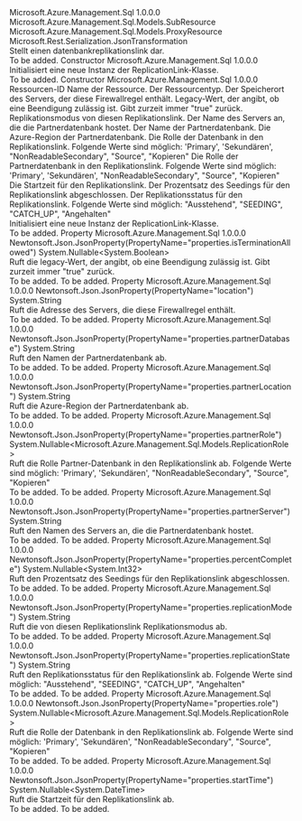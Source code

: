 <Type Name="ReplicationLink" FullName="Microsoft.Azure.Management.Sql.Models.ReplicationLink">
  <TypeSignature Language="C#" Value="public class ReplicationLink : Microsoft.Azure.Management.Sql.Models.ProxyResource" />
  <TypeSignature Language="ILAsm" Value=".class public auto ansi beforefieldinit ReplicationLink extends Microsoft.Azure.Management.Sql.Models.ProxyResource" />
  <TypeSignature Language="DocId" Value="T:Microsoft.Azure.Management.Sql.Models.ReplicationLink" />
  <TypeSignature Language="VB.NET" Value="Public Class ReplicationLink&#xA;Inherits ProxyResource" />
  <TypeSignature Language="F#" Value="type ReplicationLink = class&#xA;    inherit ProxyResource" />
  <AssemblyInfo>
    <AssemblyName>Microsoft.Azure.Management.Sql</AssemblyName>
    <AssemblyVersion>1.0.0.0</AssemblyVersion>
  </AssemblyInfo>
  <Base>
    <BaseTypeName>Microsoft.Azure.Management.Sql.Models.SubResource</BaseTypeName>
    <BaseTypeName FrameworkAlternate="azure-dotnet">Microsoft.Azure.Management.Sql.Models.ProxyResource</BaseTypeName>
  </Base>
  <Interfaces />
  <Attributes>
    <Attribute>
      <AttributeName>Microsoft.Rest.Serialization.JsonTransformation</AttributeName>
    </Attribute>
  </Attributes>
  <Docs>
    <summary>
            Stellt einen datenbankreplikationslink dar.
            </summary>
    <remarks>To be added.</remarks>
  </Docs>
  <Members>
    <Member MemberName=".ctor">
      <MemberSignature Language="C#" Value="public ReplicationLink ();" />
      <MemberSignature Language="ILAsm" Value=".method public hidebysig specialname rtspecialname instance void .ctor() cil managed" />
      <MemberSignature Language="DocId" Value="M:Microsoft.Azure.Management.Sql.Models.ReplicationLink.#ctor" />
      <MemberSignature Language="VB.NET" Value="Public Sub New ()" />
      <MemberType>Constructor</MemberType>
      <AssemblyInfo>
        <AssemblyName>Microsoft.Azure.Management.Sql</AssemblyName>
        <AssemblyVersion>1.0.0.0</AssemblyVersion>
      </AssemblyInfo>
      <Parameters />
      <Docs>
        <summary>
            Initialisiert eine neue Instanz der ReplicationLink-Klasse.
            </summary>
        <remarks>To be added.</remarks>
      </Docs>
    </Member>
    <Member MemberName=".ctor">
      <MemberSignature Language="C#" Value="public ReplicationLink (string id = null, string name = null, string type = null, string location = null, Nullable&lt;bool&gt; isTerminationAllowed = null, string replicationMode = null, string partnerServer = null, string partnerDatabase = null, string partnerLocation = null, Nullable&lt;Microsoft.Azure.Management.Sql.Models.ReplicationRole&gt; role = null, Nullable&lt;Microsoft.Azure.Management.Sql.Models.ReplicationRole&gt; partnerRole = null, Nullable&lt;DateTime&gt; startTime = null, Nullable&lt;int&gt; percentComplete = null, string replicationState = null);" />
      <MemberSignature Language="ILAsm" Value=".method public hidebysig specialname rtspecialname instance void .ctor(string id, string name, string type, string location, valuetype System.Nullable`1&lt;bool&gt; isTerminationAllowed, string replicationMode, string partnerServer, string partnerDatabase, string partnerLocation, valuetype System.Nullable`1&lt;valuetype Microsoft.Azure.Management.Sql.Models.ReplicationRole&gt; role, valuetype System.Nullable`1&lt;valuetype Microsoft.Azure.Management.Sql.Models.ReplicationRole&gt; partnerRole, valuetype System.Nullable`1&lt;valuetype System.DateTime&gt; startTime, valuetype System.Nullable`1&lt;int32&gt; percentComplete, string replicationState) cil managed" />
      <MemberSignature Language="DocId" Value="M:Microsoft.Azure.Management.Sql.Models.ReplicationLink.#ctor(System.String,System.String,System.String,System.String,System.Nullable{System.Boolean},System.String,System.String,System.String,System.String,System.Nullable{Microsoft.Azure.Management.Sql.Models.ReplicationRole},System.Nullable{Microsoft.Azure.Management.Sql.Models.ReplicationRole},System.Nullable{System.DateTime},System.Nullable{System.Int32},System.String)" />
      <MemberSignature Language="VB.NET" Value="Public Sub New (Optional id As String = null, Optional name As String = null, Optional type As String = null, Optional location As String = null, Optional isTerminationAllowed As Nullable(Of Boolean) = null, Optional replicationMode As String = null, Optional partnerServer As String = null, Optional partnerDatabase As String = null, Optional partnerLocation As String = null, Optional role As Nullable(Of ReplicationRole) = null, Optional partnerRole As Nullable(Of ReplicationRole) = null, Optional startTime As Nullable(Of DateTime) = null, Optional percentComplete As Nullable(Of Integer) = null, Optional replicationState As String = null)" />
      <MemberSignature Language="F#" Value="new Microsoft.Azure.Management.Sql.Models.ReplicationLink : string * string * string * string * Nullable&lt;bool&gt; * string * string * string * string * Nullable&lt;Microsoft.Azure.Management.Sql.Models.ReplicationRole&gt; * Nullable&lt;Microsoft.Azure.Management.Sql.Models.ReplicationRole&gt; * Nullable&lt;DateTime&gt; * Nullable&lt;int&gt; * string -&gt; Microsoft.Azure.Management.Sql.Models.ReplicationLink" Usage="new Microsoft.Azure.Management.Sql.Models.ReplicationLink (id, name, type, location, isTerminationAllowed, replicationMode, partnerServer, partnerDatabase, partnerLocation, role, partnerRole, startTime, percentComplete, replicationState)" />
      <MemberType>Constructor</MemberType>
      <AssemblyInfo>
        <AssemblyName>Microsoft.Azure.Management.Sql</AssemblyName>
        <AssemblyVersion>1.0.0.0</AssemblyVersion>
      </AssemblyInfo>
      <Parameters>
        <Parameter Name="name" Type="System.String" />
        <Parameter Name="id" Type="System.String" />
        <Parameter Name="location" Type="System.String" />
        <Parameter Name="type" Type="System.String" />
        <Parameter Name="isTerminationAllowed" Type="System.Nullable&lt;System.Boolean&gt;" />
        <Parameter Name="replicationMode" Type="System.String" />
        <Parameter Name="partnerServer" Type="System.String" />
        <Parameter Name="partnerDatabase" Type="System.String" />
        <Parameter Name="partnerLocation" Type="System.String" />
        <Parameter Name="role" Type="System.Nullable&lt;Microsoft.Azure.Management.Sql.Models.ReplicationRole&gt;" />
        <Parameter Name="partnerRole" Type="System.Nullable&lt;Microsoft.Azure.Management.Sql.Models.ReplicationRole&gt;" />
        <Parameter Name="startTime" Type="System.Nullable&lt;System.DateTime&gt;" />
        <Parameter Name="percentComplete" Type="System.Nullable&lt;System.Int32&gt;" />
        <Parameter Name="replicationState" Type="System.String" />
      </Parameters>
      <Docs>
        <param name="id">Ressourcen-ID</param>
        <param name="name">Name der Ressource.</param>
        <param name="type">Der Ressourcentyp.</param>
        <param name="location">Der Speicherort des Servers, der diese Firewallregel enthält.</param>
        <param name="isTerminationAllowed">Legacy-Wert, der angibt, ob eine Beendigung zulässig ist.  Gibt zurzeit immer "true" zurück.</param>
        <param name="replicationMode">Replikationsmodus von diesen Replikationslink.</param>
        <param name="partnerServer">Der Name des Servers an, die die Partnerdatenbank hostet.</param>
        <param name="partnerDatabase">Der Name der Partnerdatenbank.</param>
        <param name="partnerLocation">Die Azure-Region der Partnerdatenbank.</param>
        <param name="role">Die Rolle der Datenbank in den Replikationslink. Folgende Werte sind möglich: 'Primary', 'Sekundären', "NonReadableSecondary", "Source", "Kopieren"</param>
        <param name="partnerRole">Die Rolle der Partnerdatenbank in den Replikationslink. Folgende Werte sind möglich: 'Primary', 'Sekundären', "NonReadableSecondary", "Source", "Kopieren"</param>
        <param name="startTime">Die Startzeit für den Replikationslink.</param>
        <param name="percentComplete">Der Prozentsatz des Seedings für den Replikationslink abgeschlossen.</param>
        <param name="replicationState">Der Replikationsstatus für den Replikationslink. Folgende Werte sind möglich: "Ausstehend", "SEEDING", "CATCH_UP", "Angehalten"</param>
        <summary>
            Initialisiert eine neue Instanz der ReplicationLink-Klasse.
            </summary>
        <remarks>To be added.</remarks>
      </Docs>
    </Member>
    <Member MemberName="IsTerminationAllowed">
      <MemberSignature Language="C#" Value="public Nullable&lt;bool&gt; IsTerminationAllowed { get; }" />
      <MemberSignature Language="ILAsm" Value=".property instance valuetype System.Nullable`1&lt;bool&gt; IsTerminationAllowed" />
      <MemberSignature Language="DocId" Value="P:Microsoft.Azure.Management.Sql.Models.ReplicationLink.IsTerminationAllowed" />
      <MemberSignature Language="VB.NET" Value="Public ReadOnly Property IsTerminationAllowed As Nullable(Of Boolean)" />
      <MemberSignature Language="F#" Value="member this.IsTerminationAllowed : Nullable&lt;bool&gt;" Usage="Microsoft.Azure.Management.Sql.Models.ReplicationLink.IsTerminationAllowed" />
      <MemberType>Property</MemberType>
      <AssemblyInfo>
        <AssemblyName>Microsoft.Azure.Management.Sql</AssemblyName>
        <AssemblyVersion>1.0.0.0</AssemblyVersion>
      </AssemblyInfo>
      <Attributes>
        <Attribute>
          <AttributeName>Newtonsoft.Json.JsonProperty(PropertyName="properties.isTerminationAllowed")</AttributeName>
        </Attribute>
      </Attributes>
      <ReturnValue>
        <ReturnType>System.Nullable&lt;System.Boolean&gt;</ReturnType>
      </ReturnValue>
      <Docs>
        <summary>
            Ruft die legacy-Wert, der angibt, ob eine Beendigung zulässig ist.
            Gibt zurzeit immer "true" zurück.
            </summary>
        <value>To be added.</value>
        <remarks>To be added.</remarks>
      </Docs>
    </Member>
    <Member MemberName="Location">
      <MemberSignature Language="C#" Value="public string Location { get; }" />
      <MemberSignature Language="ILAsm" Value=".property instance string Location" />
      <MemberSignature Language="DocId" Value="P:Microsoft.Azure.Management.Sql.Models.ReplicationLink.Location" />
      <MemberSignature Language="VB.NET" Value="Public ReadOnly Property Location As String" />
      <MemberSignature Language="F#" Value="member this.Location : string" Usage="Microsoft.Azure.Management.Sql.Models.ReplicationLink.Location" />
      <MemberType>Property</MemberType>
      <AssemblyInfo>
        <AssemblyName>Microsoft.Azure.Management.Sql</AssemblyName>
        <AssemblyVersion>1.0.0.0</AssemblyVersion>
      </AssemblyInfo>
      <Attributes>
        <Attribute>
          <AttributeName>Newtonsoft.Json.JsonProperty(PropertyName="location")</AttributeName>
        </Attribute>
      </Attributes>
      <ReturnValue>
        <ReturnType>System.String</ReturnType>
      </ReturnValue>
      <Docs>
        <summary>
            Ruft die Adresse des Servers, die diese Firewallregel enthält.
            </summary>
        <value>To be added.</value>
        <remarks>To be added.</remarks>
      </Docs>
    </Member>
    <Member MemberName="PartnerDatabase">
      <MemberSignature Language="C#" Value="public string PartnerDatabase { get; }" />
      <MemberSignature Language="ILAsm" Value=".property instance string PartnerDatabase" />
      <MemberSignature Language="DocId" Value="P:Microsoft.Azure.Management.Sql.Models.ReplicationLink.PartnerDatabase" />
      <MemberSignature Language="VB.NET" Value="Public ReadOnly Property PartnerDatabase As String" />
      <MemberSignature Language="F#" Value="member this.PartnerDatabase : string" Usage="Microsoft.Azure.Management.Sql.Models.ReplicationLink.PartnerDatabase" />
      <MemberType>Property</MemberType>
      <AssemblyInfo>
        <AssemblyName>Microsoft.Azure.Management.Sql</AssemblyName>
        <AssemblyVersion>1.0.0.0</AssemblyVersion>
      </AssemblyInfo>
      <Attributes>
        <Attribute>
          <AttributeName>Newtonsoft.Json.JsonProperty(PropertyName="properties.partnerDatabase")</AttributeName>
        </Attribute>
      </Attributes>
      <ReturnValue>
        <ReturnType>System.String</ReturnType>
      </ReturnValue>
      <Docs>
        <summary>
            Ruft den Namen der Partnerdatenbank ab.
            </summary>
        <value>To be added.</value>
        <remarks>To be added.</remarks>
      </Docs>
    </Member>
    <Member MemberName="PartnerLocation">
      <MemberSignature Language="C#" Value="public string PartnerLocation { get; }" />
      <MemberSignature Language="ILAsm" Value=".property instance string PartnerLocation" />
      <MemberSignature Language="DocId" Value="P:Microsoft.Azure.Management.Sql.Models.ReplicationLink.PartnerLocation" />
      <MemberSignature Language="VB.NET" Value="Public ReadOnly Property PartnerLocation As String" />
      <MemberSignature Language="F#" Value="member this.PartnerLocation : string" Usage="Microsoft.Azure.Management.Sql.Models.ReplicationLink.PartnerLocation" />
      <MemberType>Property</MemberType>
      <AssemblyInfo>
        <AssemblyName>Microsoft.Azure.Management.Sql</AssemblyName>
        <AssemblyVersion>1.0.0.0</AssemblyVersion>
      </AssemblyInfo>
      <Attributes>
        <Attribute>
          <AttributeName>Newtonsoft.Json.JsonProperty(PropertyName="properties.partnerLocation")</AttributeName>
        </Attribute>
      </Attributes>
      <ReturnValue>
        <ReturnType>System.String</ReturnType>
      </ReturnValue>
      <Docs>
        <summary>
            Ruft die Azure-Region der Partnerdatenbank ab.
            </summary>
        <value>To be added.</value>
        <remarks>To be added.</remarks>
      </Docs>
    </Member>
    <Member MemberName="PartnerRole">
      <MemberSignature Language="C#" Value="public Nullable&lt;Microsoft.Azure.Management.Sql.Models.ReplicationRole&gt; PartnerRole { get; }" />
      <MemberSignature Language="ILAsm" Value=".property instance valuetype System.Nullable`1&lt;valuetype Microsoft.Azure.Management.Sql.Models.ReplicationRole&gt; PartnerRole" />
      <MemberSignature Language="DocId" Value="P:Microsoft.Azure.Management.Sql.Models.ReplicationLink.PartnerRole" />
      <MemberSignature Language="VB.NET" Value="Public ReadOnly Property PartnerRole As Nullable(Of ReplicationRole)" />
      <MemberSignature Language="F#" Value="member this.PartnerRole : Nullable&lt;Microsoft.Azure.Management.Sql.Models.ReplicationRole&gt;" Usage="Microsoft.Azure.Management.Sql.Models.ReplicationLink.PartnerRole" />
      <MemberType>Property</MemberType>
      <AssemblyInfo>
        <AssemblyName>Microsoft.Azure.Management.Sql</AssemblyName>
        <AssemblyVersion>1.0.0.0</AssemblyVersion>
      </AssemblyInfo>
      <Attributes>
        <Attribute>
          <AttributeName>Newtonsoft.Json.JsonProperty(PropertyName="properties.partnerRole")</AttributeName>
        </Attribute>
      </Attributes>
      <ReturnValue>
        <ReturnType>System.Nullable&lt;Microsoft.Azure.Management.Sql.Models.ReplicationRole&gt;</ReturnType>
      </ReturnValue>
      <Docs>
        <summary>
            Ruft die Rolle Partner-Datenbank in den Replikationslink ab.
            Folgende Werte sind möglich: 'Primary', 'Sekundären', "NonReadableSecondary", "Source", "Kopieren"
            </summary>
        <value>To be added.</value>
        <remarks>To be added.</remarks>
      </Docs>
    </Member>
    <Member MemberName="PartnerServer">
      <MemberSignature Language="C#" Value="public string PartnerServer { get; }" />
      <MemberSignature Language="ILAsm" Value=".property instance string PartnerServer" />
      <MemberSignature Language="DocId" Value="P:Microsoft.Azure.Management.Sql.Models.ReplicationLink.PartnerServer" />
      <MemberSignature Language="VB.NET" Value="Public ReadOnly Property PartnerServer As String" />
      <MemberSignature Language="F#" Value="member this.PartnerServer : string" Usage="Microsoft.Azure.Management.Sql.Models.ReplicationLink.PartnerServer" />
      <MemberType>Property</MemberType>
      <AssemblyInfo>
        <AssemblyName>Microsoft.Azure.Management.Sql</AssemblyName>
        <AssemblyVersion>1.0.0.0</AssemblyVersion>
      </AssemblyInfo>
      <Attributes>
        <Attribute>
          <AttributeName>Newtonsoft.Json.JsonProperty(PropertyName="properties.partnerServer")</AttributeName>
        </Attribute>
      </Attributes>
      <ReturnValue>
        <ReturnType>System.String</ReturnType>
      </ReturnValue>
      <Docs>
        <summary>
            Ruft den Namen des Servers an, die die Partnerdatenbank hostet.
            </summary>
        <value>To be added.</value>
        <remarks>To be added.</remarks>
      </Docs>
    </Member>
    <Member MemberName="PercentComplete">
      <MemberSignature Language="C#" Value="public Nullable&lt;int&gt; PercentComplete { get; }" />
      <MemberSignature Language="ILAsm" Value=".property instance valuetype System.Nullable`1&lt;int32&gt; PercentComplete" />
      <MemberSignature Language="DocId" Value="P:Microsoft.Azure.Management.Sql.Models.ReplicationLink.PercentComplete" />
      <MemberSignature Language="VB.NET" Value="Public ReadOnly Property PercentComplete As Nullable(Of Integer)" />
      <MemberSignature Language="F#" Value="member this.PercentComplete : Nullable&lt;int&gt;" Usage="Microsoft.Azure.Management.Sql.Models.ReplicationLink.PercentComplete" />
      <MemberType>Property</MemberType>
      <AssemblyInfo>
        <AssemblyName>Microsoft.Azure.Management.Sql</AssemblyName>
        <AssemblyVersion>1.0.0.0</AssemblyVersion>
      </AssemblyInfo>
      <Attributes>
        <Attribute>
          <AttributeName>Newtonsoft.Json.JsonProperty(PropertyName="properties.percentComplete")</AttributeName>
        </Attribute>
      </Attributes>
      <ReturnValue>
        <ReturnType>System.Nullable&lt;System.Int32&gt;</ReturnType>
      </ReturnValue>
      <Docs>
        <summary>
            Ruft den Prozentsatz des Seedings für den Replikationslink abgeschlossen.
            </summary>
        <value>To be added.</value>
        <remarks>To be added.</remarks>
      </Docs>
    </Member>
    <Member MemberName="ReplicationMode">
      <MemberSignature Language="C#" Value="public string ReplicationMode { get; }" />
      <MemberSignature Language="ILAsm" Value=".property instance string ReplicationMode" />
      <MemberSignature Language="DocId" Value="P:Microsoft.Azure.Management.Sql.Models.ReplicationLink.ReplicationMode" />
      <MemberSignature Language="VB.NET" Value="Public ReadOnly Property ReplicationMode As String" />
      <MemberSignature Language="F#" Value="member this.ReplicationMode : string" Usage="Microsoft.Azure.Management.Sql.Models.ReplicationLink.ReplicationMode" />
      <MemberType>Property</MemberType>
      <AssemblyInfo>
        <AssemblyName>Microsoft.Azure.Management.Sql</AssemblyName>
        <AssemblyVersion>1.0.0.0</AssemblyVersion>
      </AssemblyInfo>
      <Attributes>
        <Attribute>
          <AttributeName>Newtonsoft.Json.JsonProperty(PropertyName="properties.replicationMode")</AttributeName>
        </Attribute>
      </Attributes>
      <ReturnValue>
        <ReturnType>System.String</ReturnType>
      </ReturnValue>
      <Docs>
        <summary>
            Ruft die von diesen Replikationslink Replikationsmodus ab.
            </summary>
        <value>To be added.</value>
        <remarks>To be added.</remarks>
      </Docs>
    </Member>
    <Member MemberName="ReplicationState">
      <MemberSignature Language="C#" Value="public string ReplicationState { get; }" />
      <MemberSignature Language="ILAsm" Value=".property instance string ReplicationState" />
      <MemberSignature Language="DocId" Value="P:Microsoft.Azure.Management.Sql.Models.ReplicationLink.ReplicationState" />
      <MemberSignature Language="VB.NET" Value="Public ReadOnly Property ReplicationState As String" />
      <MemberSignature Language="F#" Value="member this.ReplicationState : string" Usage="Microsoft.Azure.Management.Sql.Models.ReplicationLink.ReplicationState" />
      <MemberType>Property</MemberType>
      <AssemblyInfo>
        <AssemblyName>Microsoft.Azure.Management.Sql</AssemblyName>
        <AssemblyVersion>1.0.0.0</AssemblyVersion>
      </AssemblyInfo>
      <Attributes>
        <Attribute>
          <AttributeName>Newtonsoft.Json.JsonProperty(PropertyName="properties.replicationState")</AttributeName>
        </Attribute>
      </Attributes>
      <ReturnValue>
        <ReturnType>System.String</ReturnType>
      </ReturnValue>
      <Docs>
        <summary>
            Ruft den Replikationsstatus für den Replikationslink ab. Folgende Werte sind möglich: "Ausstehend", "SEEDING", "CATCH_UP", "Angehalten"
            </summary>
        <value>To be added.</value>
        <remarks>To be added.</remarks>
      </Docs>
    </Member>
    <Member MemberName="Role">
      <MemberSignature Language="C#" Value="public Nullable&lt;Microsoft.Azure.Management.Sql.Models.ReplicationRole&gt; Role { get; }" />
      <MemberSignature Language="ILAsm" Value=".property instance valuetype System.Nullable`1&lt;valuetype Microsoft.Azure.Management.Sql.Models.ReplicationRole&gt; Role" />
      <MemberSignature Language="DocId" Value="P:Microsoft.Azure.Management.Sql.Models.ReplicationLink.Role" />
      <MemberSignature Language="VB.NET" Value="Public ReadOnly Property Role As Nullable(Of ReplicationRole)" />
      <MemberSignature Language="F#" Value="member this.Role : Nullable&lt;Microsoft.Azure.Management.Sql.Models.ReplicationRole&gt;" Usage="Microsoft.Azure.Management.Sql.Models.ReplicationLink.Role" />
      <MemberType>Property</MemberType>
      <AssemblyInfo>
        <AssemblyName>Microsoft.Azure.Management.Sql</AssemblyName>
        <AssemblyVersion>1.0.0.0</AssemblyVersion>
      </AssemblyInfo>
      <Attributes>
        <Attribute>
          <AttributeName>Newtonsoft.Json.JsonProperty(PropertyName="properties.role")</AttributeName>
        </Attribute>
      </Attributes>
      <ReturnValue>
        <ReturnType>System.Nullable&lt;Microsoft.Azure.Management.Sql.Models.ReplicationRole&gt;</ReturnType>
      </ReturnValue>
      <Docs>
        <summary>
            Ruft die Rolle der Datenbank in den Replikationslink ab. Folgende Werte sind möglich: 'Primary', 'Sekundären', "NonReadableSecondary", "Source", "Kopieren"
            </summary>
        <value>To be added.</value>
        <remarks>To be added.</remarks>
      </Docs>
    </Member>
    <Member MemberName="StartTime">
      <MemberSignature Language="C#" Value="public Nullable&lt;DateTime&gt; StartTime { get; }" />
      <MemberSignature Language="ILAsm" Value=".property instance valuetype System.Nullable`1&lt;valuetype System.DateTime&gt; StartTime" />
      <MemberSignature Language="DocId" Value="P:Microsoft.Azure.Management.Sql.Models.ReplicationLink.StartTime" />
      <MemberSignature Language="VB.NET" Value="Public ReadOnly Property StartTime As Nullable(Of DateTime)" />
      <MemberSignature Language="F#" Value="member this.StartTime : Nullable&lt;DateTime&gt;" Usage="Microsoft.Azure.Management.Sql.Models.ReplicationLink.StartTime" />
      <MemberType>Property</MemberType>
      <AssemblyInfo>
        <AssemblyName>Microsoft.Azure.Management.Sql</AssemblyName>
        <AssemblyVersion>1.0.0.0</AssemblyVersion>
      </AssemblyInfo>
      <Attributes>
        <Attribute>
          <AttributeName>Newtonsoft.Json.JsonProperty(PropertyName="properties.startTime")</AttributeName>
        </Attribute>
      </Attributes>
      <ReturnValue>
        <ReturnType>System.Nullable&lt;System.DateTime&gt;</ReturnType>
      </ReturnValue>
      <Docs>
        <summary>
            Ruft die Startzeit für den Replikationslink ab.
            </summary>
        <value>To be added.</value>
        <remarks>To be added.</remarks>
      </Docs>
    </Member>
  </Members>
</Type>